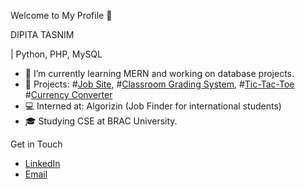 Welcome to My Profile 👋

DIPITA TASNIM

| Python, PHP, MySQL

- 🌱 I’m currently learning MERN and working on database projects.
- 🔭 Projects:  #[Job Site](https://github.com/dipita-tasnim/370_Project),
                 #[Classroom Grading System](https://github.com/dipita-tasnim/341_project),
                 #[Tic-Tac-Toe](https://github.com/dipita-tasnim/javaScript/tree/main/project_TicTacToe)
                 #[Currency Converter](https://github.com/dipita-tasnim/javaScript/tree/main/project_CurrencyConverter)
- 💻 Interned at: Algorizin (Job Finder for international students)
- 🎓 Studying CSE at BRAC University.

 Get in Touch
- [LinkedIn](https://www.linkedin.com/in/dipita-tasnim/)
- [Email](tasnim.dipita@gmail.com)

